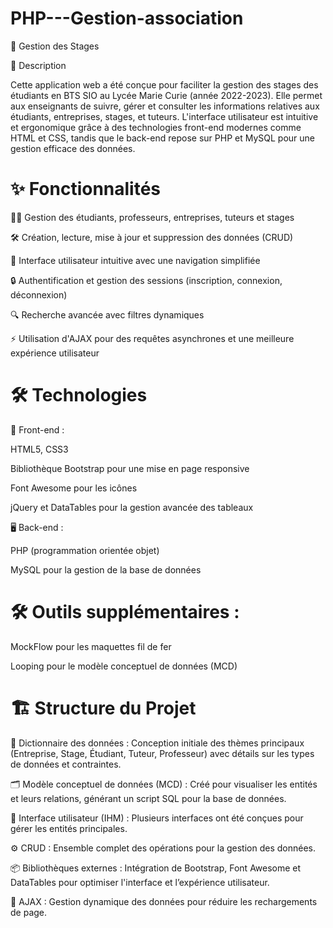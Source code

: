 # PHP---Gestion-association

🌟 Gestion des Stages

📖 Description

Cette application web a été conçue pour faciliter la gestion des stages des étudiants en BTS SIO au Lycée Marie Curie (année 2022-2023). Elle permet aux enseignants de suivre, gérer et consulter les informations relatives aux étudiants, entreprises, stages, et tuteurs. L'interface utilisateur est intuitive et ergonomique grâce à des technologies front-end modernes comme HTML et CSS, tandis que le back-end repose sur PHP et MySQL pour une gestion efficace des données.

# ✨ Fonctionnalités

🧑‍🎓 Gestion des étudiants, professeurs, entreprises, tuteurs et stages

🛠️ Création, lecture, mise à jour et suppression des données (CRUD)

🧭 Interface utilisateur intuitive avec une navigation simplifiée

🔒 Authentification et gestion des sessions (inscription, connexion, déconnexion)

🔍 Recherche avancée avec filtres dynamiques

⚡ Utilisation d'AJAX pour des requêtes asynchrones et une meilleure expérience utilisateur

# 🛠️ Technologies

🎨 Front-end :

HTML5, CSS3

Bibliothèque Bootstrap pour une mise en page responsive

Font Awesome pour les icônes

jQuery et DataTables pour la gestion avancée des tableaux
 
🖥️ Back-end :

PHP (programmation orientée objet)

MySQL pour la gestion de la base de données


# 🛠️ Outils supplémentaires :

MockFlow pour les maquettes fil de fer

Looping pour le modèle conceptuel de données (MCD)

# 🏗️ Structure du Projet

📖 Dictionnaire des données : Conception initiale des thèmes principaux (Entreprise, Stage, Étudiant, Tuteur, Professeur) avec détails sur les types de données et contraintes.

🗂️ Modèle conceptuel de données (MCD) : Créé pour visualiser les entités et leurs relations, générant un script SQL pour la base de données.

🎨 Interface utilisateur (IHM) : Plusieurs interfaces ont été conçues pour gérer les entités principales.

⚙️ CRUD : Ensemble complet des opérations pour la gestion des données.

📦 Bibliothèques externes : Intégration de Bootstrap, Font Awesome et DataTables pour optimiser l'interface et l’expérience utilisateur.

🚀 AJAX : Gestion dynamique des données pour réduire les rechargements de page.
